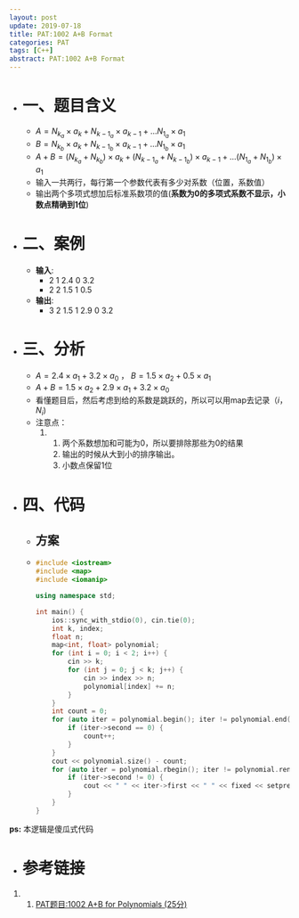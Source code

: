```yaml
---
layout: post
update: 2019-07-18
title: PAT:1002 A+B Format 
categories: PAT
tags: [C++]
abstract: PAT:1002 A+B Format
---
```


* # 一、题目含义
    * $A=N_{k_a}\times a_k+N_{k-1_a}\times a_{k-1}+...N_{1_a}\times a_1$
    * $B=N_{k_b} \times a_k+N_{k-1_b}\times a_{k-1}+...N_{1_b}\times a_1$
    * $A+B=(N_{k_a}+N_{k_b}) \times a_k+(N_{k-1_a}+N_{k-1_b})\times a_{k-1}+...(N_{1_a}+N_{1_b})\times a_1$
    * 输入一共两行，每行第一个参数代表有多少对系数（位置，系数值）
    * 输出两个多项式想加后标准系数项的值(**系数为0的多项式系数不显示，小数点精确到1位**)
* # 二、案例
    * **输入**: 
    	* 2 1 2.4 0 3.2
    	* 2 2 1.5 1 0.5
    * **输出**: 
    	* 3 2 1.5 1 2.9 0 3.2
* # 三、分析
    * $A=2.4\times a_1+3.2\times a_0$ ， $B=1.5\times a_2+0.5\times a_1$
    * $A+B=1.5\times a_2+2.9\times a_1+3.2\times a_0$
    * 看懂题目后，然后考虑到给的系数是跳跃的，所以可以用map去记录（$i$，$N_i$)
    * 注意点：
        1.  1. 两个系数想加和可能为0，所以要排除那些为0的结果
            2. 输出的时候从大到小的排序输出。
            3. 小数点保留1位
* # 四、代码
    *   ## 方案
    *   ```c++
        #include <iostream>
        #include <map>
        #include <iomanip>
        
        using namespace std;
        
        int main() {
            ios::sync_with_stdio(0), cin.tie(0);
            int k, index;
            float n;
            map<int, float> polynomial;
            for (int i = 0; i < 2; i++) {
                cin >> k;
                for (int j = 0; j < k; j++) {
                    cin >> index >> n;
                    polynomial[index] += n;
                }
            }
            int count = 0;
            for (auto iter = polynomial.begin(); iter != polynomial.end(); ++iter) {
                if (iter->second == 0) {
                    count++;
                }
            }
            cout << polynomial.size() - count;
            for (auto iter = polynomial.rbegin(); iter != polynomial.rend(); ++iter) {
                if (iter->second != 0) {
                    cout << " " << iter->first << " " << fixed << setprecision(1) << iter->second;
                }
            }
        }
        ```

**ps:** 本逻辑是傻瓜式代码
* # 参考链接
1. 1. [PAT题目:1002 A+B for Polynomials (25分)](https://pintia.cn/problem-sets/994805342720868352/problems/994805526272000000)

